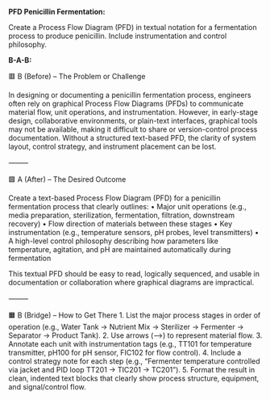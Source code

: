 **PFD Penicillin Fermentation:**

Create a Process Flow Diagram (PFD) in textual notation for a fermentation process to produce penicillin. Include instrumentation and control philosophy.

**B-A-B:**

🟥 B (Before) – The Problem or Challenge

In designing or documenting a penicillin fermentation process, engineers often rely on graphical Process Flow Diagrams (PFDs) to communicate material flow, unit operations, and instrumentation. However, in early-stage design, collaborative environments, or plain-text interfaces, graphical tools may not be available, making it difficult to share or version-control process documentation. Without a structured text-based PFD, the clarity of system layout, control strategy, and instrument placement can be lost.

⸻

🟩 A (After) – The Desired Outcome

Create a text-based Process Flow Diagram (PFD) for a penicillin fermentation process that clearly outlines:
	•	Major unit operations (e.g., media preparation, sterilization, fermentation, filtration, downstream recovery)
	•	Flow direction of materials between these stages
	•	Key instrumentation (e.g., temperature sensors, pH probes, level transmitters)
	•	A high-level control philosophy describing how parameters like temperature, agitation, and pH are maintained automatically during fermentation

This textual PFD should be easy to read, logically sequenced, and usable in documentation or collaboration where graphical diagrams are impractical.

⸻

🟧 B (Bridge) – How to Get There
	1.	List the major process stages in order of operation (e.g., Water Tank → Nutrient Mix → Sterilizer → Fermenter → Separator → Product Tank).
	2.	Use arrows (-->) to represent material flow.
	3.	Annotate each unit with instrumentation tags (e.g., TT101 for temperature transmitter, pH100 for pH sensor, FIC102 for flow control).
	4.	Include a control strategy note for each step (e.g., “Fermenter temperature controlled via jacket and PID loop TT201 → TIC201 → TC201”).
	5.	Format the result in clean, indented text blocks that clearly show process structure, equipment, and signal/control flow.
